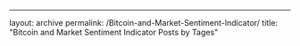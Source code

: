---
layout: archive
permalink: /Bitcoin-and-Market-Sentiment-Indicator/
title: "Bitcoin and Market Sentiment Indicator Posts by Tages"